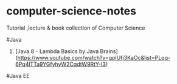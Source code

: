 # computer-science-notes
Tutorial ,lecture &amp; book collection of Computer Science

#Java
1. [Java 8 - Lambda Basics by Java Brains] (https://www.youtube.com/watch?v=gpIUfj3KaOc&list=PLqq-6Pq4lTTa9YGfyhyW2CqdtW9RtY-I3)

#Java EE

